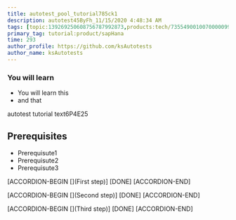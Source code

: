 ```yaml
---
title: autotest_pool_tutorial785ck1
description: autotest45ByFh_11/15/2020 4:48:34 AM
tags: [topic:139269250608756787992873,products:tech/73554900100700000996,tutorial:experience/advanced]
primary_tag: tutorial:product/sapHana
time: 293
author_profile: https://github.com/ksAutotests
author_name: ksAutotests
---
```

### You will learn
- You will learn this
- and that

autotest tutorial text6P4E25

## Prerequisites
- Prerequisute1
- Prerequisute2
- Prerequisute3

[ACCORDION-BEGIN [](First step)]
[DONE]
[ACCORDION-END]

[ACCORDION-BEGIN [](Second step)]
[DONE]
[ACCORDION-END]

[ACCORDION-BEGIN [](Third step)]
[DONE]
[ACCORDION-END]

